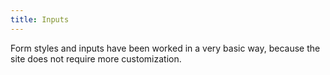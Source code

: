 ```yaml
---
title: Inputs
---
```

Form styles and inputs have been worked in a very basic way, because the site does not require more customization.